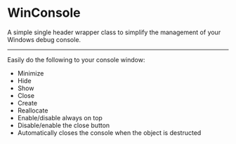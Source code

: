 # WinConsole
A simple single header wrapper class to simplify the management of your Windows debug console.

---

Easily do the following to your console window:
- Minimize
- Hide
- Show
- Close
- Create
- Reallocate
- Enable/disable always on top
- Disable/enable the close button
- Automatically closes the console when the object is destructed
